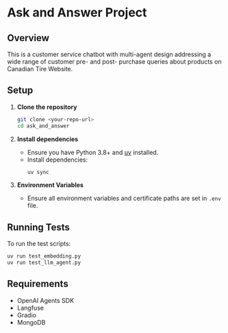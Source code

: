 # Ask and Answer Project

## Overview

This is a customer service chatbot with multi-agent design addressing a wide range of customer pre- and post- purchase queries about products on Canadian Tire Website.

## Setup

1. **Clone the repository**
   ```sh
   git clone <your-repo-url>
   cd ask_and_answer
   ```

2. **Install dependencies**
   - Ensure you have Python 3.8+ and [uv](https://github.com/astral-sh/uv) installed.
   - Install dependencies:
     ```sh
     uv sync
     ```

3. **Environment Variables**
   - Ensure all environment variables and certificate paths are set in `.env` file.


## Running Tests

To run the test scripts:
```sh
uv run test_embedding.py
uv run test_llm_agent.py
```

## Requirements

- OpenAI Agents SDK
- Langfuse
- Gradio
- MongoDB



